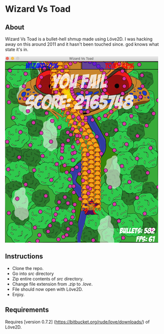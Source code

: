 # Wizard Vs Toad

## About
Wizard Vs Toad is a bullet-hell shmup made using Löve2D.
I was hacking away on this around 2011 and it hasn't been touched since.
god knows what state it's in. 

![wizard vs toad](Toady.png)

## Instructions
- Clone the repo.
- Go into *src* directory
- Zip entire contents of *src* directory.
- Change file extension from *.zip* to *.love*.
- File should now open with Löve2D.
- Enjoy.

## Requirements
Requires [version 0.7.2] (https://bitbucket.org/rude/love/downloads/) of Löve2D.
